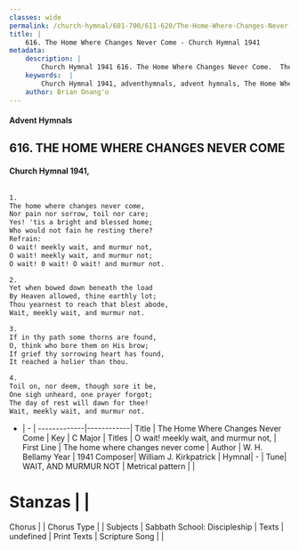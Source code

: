 ```yaml
---
classes: wide
permalink: /church-hymnal/601-700/611-620/The-Home-Where-Changes-Never-Come/
title: |
    616. The Home Where Changes Never Come - Church Hymnal 1941
metadata:
    description: |
        Church Hymnal 1941 616. The Home Where Changes Never Come.  The home where changes never come,  Nor pain nor sorrow, toil nor care;  Yes! 'tis a bright and blessed home;  Who would not fain he resting there?  
    keywords:  |
        Church Hymnal 1941, adventhymnals, advent hymnals, The Home Where Changes Never Come, The home where changes never come. O wait! meekly wait, and murmur not, 
    author: Brian Onang'o
---
```


#### Advent Hymnals
## 616. THE HOME WHERE CHANGES NEVER COME
####  Church Hymnal 1941,

```txt

1.
The home where changes never come, 
Nor pain nor sorrow, toil nor care; 
Yes! 'tis a bright and blessed home; 
Who would not fain he resting there? 
Refrain:
O wait! meekly wait, and murmur not, 
O wait! meekly wait, and murmur not; 
O wait! 0 wait! O wait! and murmur not. 

2.
Yet when bowed down beneath the load 
By Heaven allowed, thine earthly lot; 
Thou yearnest to reach that blest abode, 
Wait, meekly wait, and murmur not. 

3.
If in thy path some thorns are found, 
O, think who bore them on His brow; 
If grief thy sorrowing heart has found, 
It reached a holier than thou. 

4.
Toil on, nor deem, though sore it be, 
One sigh unheard, one prayer forgot; 
The day of rest will dawn for thee! 
Wait, meekly wait, and murmur not.

```

- |   -  |
-------------|------------|
Title | The Home Where Changes Never Come |
Key | C Major |
Titles | O wait! meekly wait, and murmur not,  |
First Line | The home where changes never come |
Author | W. H. Bellamy
Year | 1941
Composer| William J. Kirkpatrick |
Hymnal|  - |
Tune| WAIT, AND MURMUR NOT |
Metrical pattern | |
# Stanzas |  |
Chorus |  |
Chorus Type |  |
Subjects | Sabbath School: Discipleship |
Texts | undefined |
Print Texts | 
Scripture Song |  |
    

